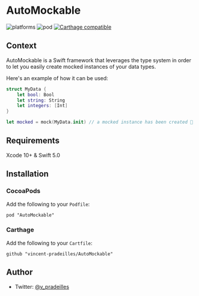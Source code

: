 # AutoMockable

![platforms](https://img.shields.io/badge/platforms-iOS-333333.svg)
![pod](https://img.shields.io/cocoapods/v/AutoMockable.svg)
[![Carthage compatible](https://img.shields.io/badge/Carthage-compatible-4BC51D.svg?style=flat)](https://github.com/Carthage/Carthage)

## Context

AutoMockable is a Swift framework that leverages the type system in order to let you easily create mocked instances of your data types.

Here's an example of how it can be used:

```swift
struct MyData {
    let bool: Bool
    let string: String
    let integers: [Int]
}

let mocked = mock(MyData.init) // a mocked instance has been created 🎉
```

## Requirements

Xcode 10+ & Swift 5.0

## Installation

### CocoaPods

Add the following to your `Podfile`:

`pod "AutoMockable"`

### Carthage

Add the following to your `Cartfile`:

`github "vincent-pradeilles/AutoMockable"`

## Author

* Twitter: [@v_pradeilles](https://twitter.com/v_pradeilles)
